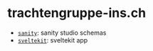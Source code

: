 # trachtengruppe-ins.ch

* [`sanity`](sanity): sanity studio schemas
* [`sveltekit`](sveltekit): sveltekit app
